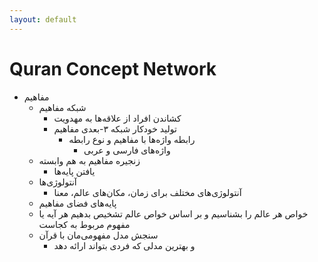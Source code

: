 ```yaml
---
layout: default
---
```

# Quran Concept Network

* مفاهیم
	* شبکه مفاهیم
		* کشاندن افراد از علاقه‌ها به مهدویت
		* تولید خودکار شبکه ۳-بعدی مفاهیم
			* رابطه واژه‌ها با مفاهیم و نوع رابطه
				* واژه‌های فارسی و عربی
	* زنجیره مفاهیم به هم وابسته
		* یافتن پایه‌ها
	* آنتولوژی‌ها
		* آنتولوژی‌های مختلف برای زمان، مکان‌های عالم، معنا
	* پایه‌های فضای مفاهیم
	* خواص هر عالم را بشناسیم و بر اساس خواص عالم تشخیص بدهیم هر آیه یا مفهوم مربوط به کجاست
	* سنجش مدل مفهومی‌مان با قرآن
		* و بهترین مدلی که فردی بتواند ارائه دهد

